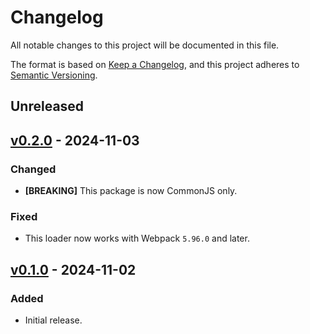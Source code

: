 # Changelog

All notable changes to this project will be documented in this file.

The format is based on [Keep a Changelog], and this project adheres to [Semantic
Versioning].

[keep a changelog]: https://keepachangelog.com/en/1.0.0/
[semantic versioning]: https://semver.org/spec/v2.0.0.html

## Unreleased

## [v0.2.0] - 2024-11-03

[v0.2.0]: https://github.com/iconduit/browserconfig-loader/releases/tag/v0.2.0

### Changed

- **\[BREAKING\]** This package is now CommonJS only.

### Fixed

- This loader now works with Webpack `5.96.0` and later.

## [v0.1.0] - 2024-11-02

[v0.1.0]: https://github.com/iconduit/browserconfig-loader/releases/tag/v0.1.0

### Added

- Initial release.
